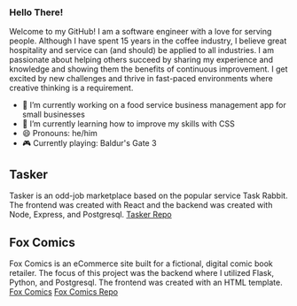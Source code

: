 ### Hello There!

Welcome to my GitHub! I am a software engineer with a love for serving people. Although I have spent 15 years in the coffee industry, I believe great hospitality and service can (and should) be applied to all industries. I am passionate about helping others succeed by sharing my experience and knowledge and showing them the benefits of continuous improvement. I get excited by new challenges and thrive in fast-paced environments where creative thinking is a requirement.

- 🔭 I’m currently working on a food service business management app for small businesses
- 🌱 I’m currently learning how to improve my skills with CSS
- 😄 Pronouns: he/him
- 🎮 Currently playing: Baldur's Gate 3

## Tasker

Tasker is an odd-job marketplace based on the popular service Task Rabbit. The frontend was created with React and the backend was created with Node, Express, and Postgresql.
[Tasker Repo](https://github.com/jswanson806/Capstone_2)

## Fox Comics  

Fox Comics is an eCommerce site built for a fictional, digital comic book retailer. The focus of this project was the backend where I utilized Flask, Python, and Postgresql. The frontend was created with an HTML template.
[Fox Comics](https://fox-comics.herokuapp.com/)
[Fox Comics Repo](https://github.com/jswanson806/Capstone_1)

<!--
**jswanson806/jswanson806** is a ✨ _special_ ✨ repository because its `README.md` (this file) appears on your GitHub profile.

Here are some ideas to get you started:

- 👯 I’m looking to collaborate on ...
- 🤔 I’m looking for help with ...
- 💬 Ask me about ...
- 📫 How to reach me: ...
- ⚡ Fun fact: ...
-->
